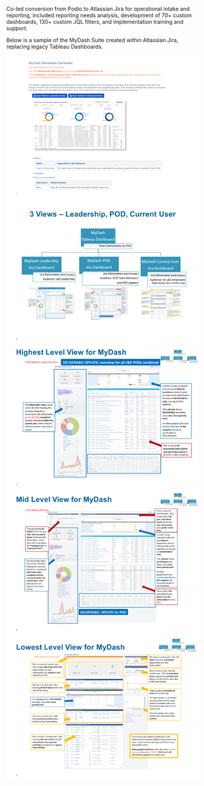 Co-led conversion from Podio to Atlassian Jira for operational intake and reporting, included reporting
needs analysis, development of 70+ custom dashboards, 130+ custom JQL filters, and implementation training and support.

Below is a sample of the MyDash Suite created within Atlassian Jira, replacing legacy Tableau Dashboards.

   <section style="position:relative">  
                 <img src="../assets/img/theme/MyDashSlide1.PNG">
              <img src="../assets/img/theme/MyDashSlide2.PNG">
              <img src="../assets/img/theme/MyDashSlide3.PNG">
              <img src="../assets/img/theme/MyDashSlide4.PNG">
              <img src="../assets/img/theme/MyDashSlide5.PNG">           
    </section>
